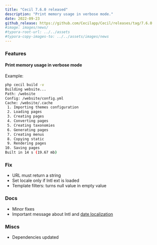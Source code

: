 ```yaml
---
title: "Cecil 7.6.0 released"
description: "Print memory usage in verbose mode."
date: 2022-09-23
github_release: https://github.com/Cecilapp/Cecil/releases/tag/7.6.0
#image: images/news/
#typora-root-url: ../../assets
#typora-copy-images-to: ../../assets/images/news
---
```


### Features

#### Print memory usage in verbose mode

Example:

```bash
php cecil build -v
Building website...
Path: /website
Config: /website/config.yml
Cache: /website/.cache
 1. Importing themes configuration
 2. Loading pages
 3. Creating pages
 4. Converting pages
 5. Creating taxonomies
 6. Generating pages
 7. Creating menus
 8. Copying static
 9. Rendering pages
10. Saving pages
Built in 14 s (19.67 mb)
```

### Fix

- URL must return a string
- Set locale only if Intl ext is loaded
- Template filters: turns null value in empty value

### Docs

- Minor fixes
- Important message about Intl and [date localization](https://cecil.app/documentation/templates/#date-localization)

### Miscs

- Dependencies updated
